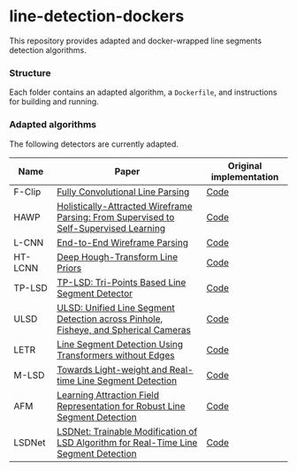 # line-detection-dockers

This repository provides adapted and docker-wrapped line segments detection algorithms.
### Structure
Each folder contains an adapted algorithm, a `Dockerfile`, and instructions for building and running.

### Adapted algorithms
The following detectors are currently adapted.


| Name    | Paper | Original implementation                        |
|---------| --- | --- |
| F-Clip  | [Fully Convolutional Line Parsing](https://arxiv.org/abs/2104.11207v2) | [Code](https://github.com/Delay-Xili/F-Clip) |
| HAWP    | [Holistically-Attracted Wireframe Parsing: From Supervised to Self-Supervised Learning](https://arxiv.org/abs/2210.12971) | [Code](https://github.com/cherubicXN/hawp) |
| L-CNN   | [End-to-End Wireframe Parsing](https://arxiv.org/abs/1905.03246) | [Code](https://github.com/zhou13/lcnn) |
| HT-LCNN | [Deep Hough-Transform Line Priors](https://arxiv.org/abs/2007.09493) | [Code](https://github.com/yanconglin/Deep-Hough-Transform-Line-Priors) |
| TP-LSD  | [TP-LSD: Tri-Points Based Line Segment Detector](https://arxiv.org/abs/2009.05505) | [Code](https://github.com/Siyuada7/TP-LSD) |
| ULSD    | [ULSD: Unified Line Segment Detection across Pinhole, Fisheye, and Spherical Cameras](https://arxiv.org/abs/2011.03174) | [Code](https://github.com/lh9171338/Unified-Line-Segment-Detection) |
| LETR    | [Line Segment Detection Using Transformers without Edges](https://arxiv.org/abs/2101.01909) | [Code](https://github.com/mlpc-ucsd/LETR) |
| M-LSD   | [Towards Light-weight and Real-time Line Segment Detection](https://arxiv.org/abs/2106.00186) | [Code](https://github.com/navervision/mlsd) |
| AFM     | [Learning Attraction Field Representation for Robust Line Segment Detection](https://arxiv.org/abs/1812.02122) | [Code](https://github.com/cherubicXN/afm_cvpr2019) |
| LSDNet  | [LSDNet: Trainable Modification of LSD Algorithm for Real-Time Line Segment Detection](https://arxiv.org/abs/2209.04642) | [Code](https://github.com/iitpvisionlab/LSDNet) |